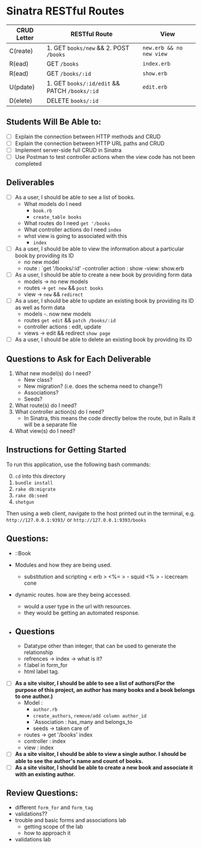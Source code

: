 # Sinatra RESTful Routes

| CRUD Letter | RESTful Route          | View |
|-------------|------------------------|-------------------|
| C(reate)    |   1. GET `books/new`  && 2. POST `/books`    |      `new.erb && no new view`         |
| R(ead)      |   GET  `/books`       |     `index.erb`        |
| R(ead)      |   GET   `/books/:id`  |     `show.erb`         |
| U(pdate)    |   1. GET  `books/:id/edit` && PATCH `/books/:id` |   `edit.erb`            |
| D(elete)    |    DELETE `books/:id`   |               |

## Students Will Be Able to:
 - [ ] Explain the connection between HTTP methods and CRUD
 - [ ] Explain the connection between HTTP URL paths and CRUD
 - [ ] Implement server-side full CRUD in Sinatra
 - [ ] Use Postman to test controller actions when the view code has not been completed

## Deliverables

 - [ ] As a user, I should be able to see a list of books.
    - What models do I need
        - `book.rb`
        - `create_table books`
    - What routes do I need
        `get '/books`
    - What controller actions do I need
        `index`
    - whst view is going to associated with this
        - `index`
 - [ ] As a user, I should be able to view the information about a particular book by providing its ID
    - no new model 
    - route : `get '/books/:id'
    -controller action : show
    -view: show.erb
 - [ ] As a user, I should be able to create a new book by providing form data
    - models -> no new models
    - routes -> `get new` && `post books`
    - view -> `new` && `redirect`
 - [ ] As a user, I should be able to update an existing book by providing its ID as well as form data
    - models -. now new models
    - routes `get edit` && `patch /books/:id`
    - controller actions : edit, update
    - views -> edit && redirect `show page`
 - [ ] As a user, I should be able to delete an existing book by providing its ID

## Questions to Ask for Each Deliverable

1. What new model(s) do I need?
    - New class?
    - New migration? (i.e. does the schema need to change?)
    - Associations?
    - Seeds?
2. What route(s) do I need?
3. What controller action(s) do I need?
    - In Sinatra, this means the code directly below the route, but in Rails it will be a separate file
4. What view(s) do I need?

## Instructions for Getting Started

To run this application, use the following bash commands:

0. `cd` into this directory
1. `bundle install`
2. `rake db:migrate`
3. `rake db:seed`
4. `shotgun`

Then using a web client, navigate to the host printed out in the terminal, e.g. `http://127.0.0.1:9393/` or `http://127.0.0.1:9393/books`

## Questions:
- ::Book
- Modules and how they are being used.
    - substitution and scripting < erb >
    <%= > - squid
    <% > - icecream cone
- dynamic routes. how are they being accessed. 
    - would a user type in the url with resources.
    - they would be getting an automated response. 

- ## Questions 
    - Datatype other than integer, that can be used to generate the relationship
    - refrences -> index -> what is it?
    - f.label in form_for
    - html label tag.


- [ ] **As a site visitor, I should be able to see a list of authors(For the purpose of this project, an author has many books and a book belongs to one author.)**
    - Model : 
        - `author.rb`
        - `create_authors`, `remove/add column author_id`
        - `Association : has_many and belongs_to
        - seeds -> taken care of
    - routes -> get '/books' index
    - controller : index
    - view : index
- [ ] **As a site visitor, I should be able to view a single author.  I should be able to see the author's name and count of books.**
- [ ] **As a site visitor, I should be able to create a new book and associate it with an existing author.**

## Review Questions:
- different `form_for` and `form_tag`
- validations??
- trouble and basic forms and associations lab
    - getting scope of the lab
    - how to approach it
- validations lab